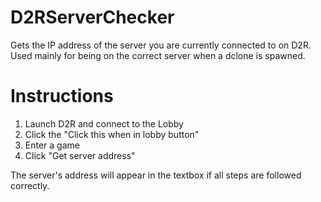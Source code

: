 # D2RServerChecker
Gets the IP address of the server you are currently connected to on D2R.  Used mainly for being on the correct server when a dclone is spawned.

# Instructions
1. Launch D2R and connect to the Lobby
2. Click the "Click this when in lobby button"
3. Enter a game
4. Click "Get server address"

The server's address will appear in the textbox if all steps are followed correctly.

